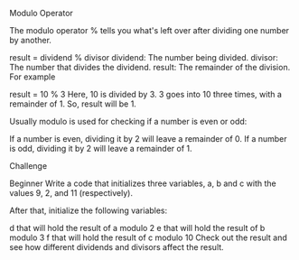 Modulo Operator


The modulo operator % tells you what's left over after dividing one number by another.

result = dividend % divisor
dividend: The number being divided.
divisor: The number that divides the dividend.
result: The remainder of the division.
For example

result = 10 % 3
Here, 10 is divided by 3. 3 goes into 10 three times, with a remainder of 1. So, result will be 1.

Usually modulo is used for checking if a number is even or odd:

If a number is even, dividing it by 2 will leave a remainder of 0.
If a number is odd, dividing it by 2 will leave a remainder of 1.

Challenge

Beginner
Write a code that initializes three variables, a, b and c with the values 9, 2, and 11 (respectively).

After that, initialize the following variables:

d that will hold the result of a modulo 2 
e that will hold the result of b modulo 3
f that will hold the result of c modulo 10
Check out the result and see how different dividends and divisors affect the result.
